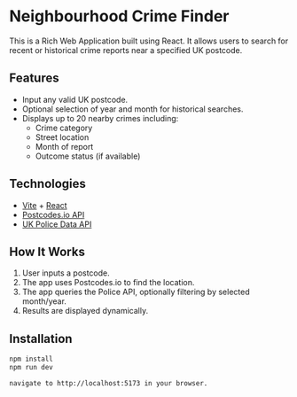 # Neighbourhood Crime Finder

This is a Rich Web Application built using React. It allows users to search for recent or historical crime reports near a specified UK postcode.

## Features
- Input any valid UK postcode.
- Optional selection of year and month for historical searches.
- Displays up to 20 nearby crimes including:
  - Crime category
  - Street location
  - Month of report
  - Outcome status (if available)

## Technologies
- [Vite](https://vitejs.dev/) + [React](https://react.dev/)
- [Postcodes.io API](https://postcodes.io/)
- [UK Police Data API](https://data.police.uk/docs/)

## How It Works
1. User inputs a postcode.
2. The app uses Postcodes.io to find the location.
3. The app queries the Police API, optionally filtering by selected month/year.
4. Results are displayed dynamically.

## Installation
```bash
npm install
npm run dev

navigate to http://localhost:5173 in your browser.
